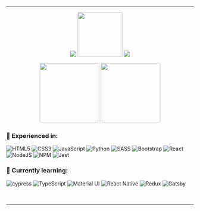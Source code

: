 

<!--
**jazmand/jazmand** is a ✨ _special_ ✨ repository because its `README.md` (this file) appears on your GitHub profile.

Here are some ideas to get you started:

- 🔭 I’m currently working on ...
- 🌱 I’m currently learning ...
- 👯 I’m looking to collaborate on ...
- 🤔 I’m looking for help with ...
- 💬 Ask me about ...
- 📫 How to reach me: ...
- 😄 Pronouns: ...
- ⚡ Fun fact: ...
-->

---

 <p align='center'>
   <a href="#"><img src="https://thumbs.gfycat.com/ClassicFlashyCorydorascatfish.webp"></a> 
  <a href="jazmand.github.io"><img height="120px" src="https://github-readme-stats.vercel.app/api/pin/?username=jazmand&repo=jazmand.github.io&title_color=fd99a7&icon_color=dd0459&text_color=adbac7&bg_color=00000000&&layout=compact"></a>
    <a href="#"><img src="https://thumbs.gfycat.com/PeacefulLinearCarp.webp"></a>
  </p>
  
   <p align='center'>
   <a href="#"><img height="160px" src="https://github-readme-stats.vercel.app/api?username=jazmand&title_color=fd99a7&icon_color=dd0459&text_color=adbac7&bg_color=00000000&show_icons=true"></a> 
    <a href="#"><img height="160px" src="https://github-readme-stats.vercel.app/api/top-langs/?username=jazmand&title_color=fd99a7&text_color=adbac7&bg_color=00000000&&layout=compact"></a>
  </p>



### 🌈 Experienced in:  
  ![HTML5](https://img.shields.io/badge/html5-%23E34F26.svg?style=for-the-badge&logo=html5&logoColor=white)
  ![CSS3](https://img.shields.io/badge/css3-%231572B6.svg?style=for-the-badge&logo=css3&logoColor=white)
  ![JavaScript](https://img.shields.io/badge/javascript-%23323330.svg?style=for-the-badge&logo=javascript&logoColor=%23F7DF1E)
  ![Python](https://img.shields.io/badge/python-3670A0?style=for-the-badge&logo=python&logoColor=ffdd54)
  ![SASS](https://img.shields.io/badge/SASS-hotpink.svg?style=for-the-badge&logo=SASS&logoColor=white)
  ![Bootstrap](https://img.shields.io/badge/bootstrap-%23563D7C.svg?style=for-the-badge&logo=bootstrap&logoColor=white)
  ![React](https://img.shields.io/badge/react-%2320232a.svg?style=for-the-badge&logo=react&logoColor=%2361DAFB)
  ![NodeJS](https://img.shields.io/badge/node.js-6DA55F?style=for-the-badge&logo=node.js&logoColor=white)
  ![NPM](https://img.shields.io/badge/NPM-%23000000.svg?style=for-the-badge&logo=npm&logoColor=white)
  ![Jest](https://img.shields.io/badge/-jest-%23C21325?style=for-the-badge&logo=jest&logoColor=white)

### 🌱 Currently learning:  
  ![cypress](https://img.shields.io/badge/-cypress-%23E5E5E5?style=for-the-badge&logo=cypress&logoColor=058a5e)
  ![TypeScript](https://img.shields.io/badge/typescript-%23007ACC.svg?style=for-the-badge&logo=typescript&logoColor=white)
  ![Material UI](https://img.shields.io/badge/materialui-%230081CB.svg?style=for-the-badge&logo=material-ui&logoColor=white)
  ![React Native](https://img.shields.io/badge/react_native-%2320232a.svg?style=for-the-badge&logo=react&logoColor=%2361DAFB)
  ![Redux](https://img.shields.io/badge/redux-%23593d88.svg?style=for-the-badge&logo=redux&logoColor=white)
  ![Gatsby](https://img.shields.io/badge/Gatsby-%23663399.svg?style=for-the-badge&logo=gatsby&logoColor=white)  
  <br>
  <br>


---





